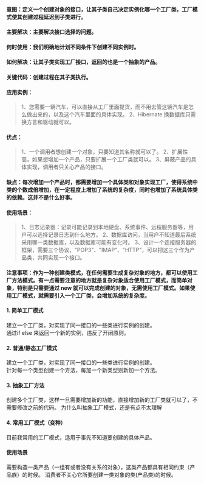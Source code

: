 #### 意图：定义一个创建对象的接口，让其子类自己决定实例化哪一个工厂类，工厂模式使其创建过程延迟到子类进行。
#### 主要解决：主要解决接口选择的问题。
#### 何时使用：我们明确地计划不同条件下创建不同实例时。
#### 如何解决：让其子类实现工厂接口，返回的也是一个抽象的产品。
#### 关键代码：创建过程在其子类执行。
#### 应用实例： 
 > 1、您需要一辆汽车，可以直接从工厂里面提货，而不用去管这辆汽车是怎么做出来的，以及这个汽车里面的具体实现。 
 > 2、Hibernate 换数据库只需换方言和驱动就可以。
#### 优点： 
 > 1、一个调用者想创建一个对象，只要知道其名称就可以了。
 > 2、扩展性高，如果想增加一个产品，只要扩展一个工厂类就可以。
 > 3、屏蔽产品的具体实现，调用者只关心产品的接口。
#### 缺点：每次增加一个产品时，都需要增加一个具体类和对象实现工厂，使得系统中类的个数成倍增加，在一定程度上增加了系统的复杂度，同时也增加了系统具体类的依赖。这并不是什么好事。
#### 使用场景： 
 > 1、日志记录器：记录可能记录到本地硬盘、系统事件、远程服务器等，用户可以选择记录日志到什么地方。
 > 2、数据库访问，当用户不知道最后系统采用哪一类数据库，以及数据库可能有变化时。
 > 3、设计一个连接服务器的框架，需要三个协议，"POP3"、"IMAP"、"HTTP"，可以把这三个作为产品类，共同实现一个接口。
#### 注意事项：作为一种创建类模式，在任何需要生成复杂对象的地方，都可以使用工厂方法模式。有一点需要注意的地方就是复杂对象适合使用工厂模式，而简单对象，特别是只需要通过 new 就可以完成创建的对象，无需使用工厂模式。如果使用工厂模式，就需要引入一个工厂类，会增加系统的复杂度。


#### 1. 简单工厂模式
建立一个工厂类，对实现了同一接口的一些类进行实例的创建。     
通过if else 来返回一个新的实例，违反了开闭原则。


#### 2. 普通/静态工厂模式
建立一个工厂类，对实现了同一接口的一些类进行实例的创建。   
针对每一个类型创建一个方法，每加一个新类型则新加一个方法。

#### 3. 抽象工厂方法
创建多个工厂类，这样一旦需要增加新的功能，直接增加新的工厂类就可以了，不需要修改之前的代码。
为什么叫抽象工厂模式，还是有点不太理解

#### 4. 常用工厂模式（变种）
目前我常用的工厂模式，适用于事先不知道要创建的具体产品。


#### 使用场景
需要构造一类产品（一组有或者没有关系的对象），这类产品都具有相同约束（产品族）的时候。
消费者不关心它所要创建一类对象的类(产品类)的时候。
